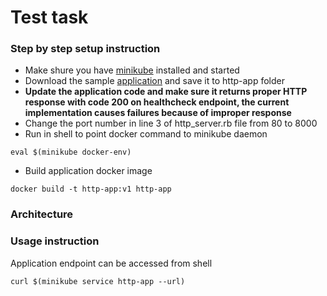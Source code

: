 # Test task

### Step by step setup instruction

* Make shure you have [minikube](https://minikube.sigs.k8s.io/docs/start/) installed and started
* Download the sample [application](https://github.com/sawasy/http_server/blob/main/http_server.rb) and save it to http-app folder
* **Update the application code and make sure it returns proper HTTP response with code 200 on healthcheck endpoint, the current implementation causes failures because of improper response**
* Change the port number in line 3 of http_server.rb file from 80 to 8000
* Run in shell to point docker command to minikube daemon 
```shell
eval $(minikube docker-env)
```
* Build application docker image
```shell
docker build -t http-app:v1 http-app
```

### Architecture

### Usage instruction

Application endpoint can be accessed from shell
```shell
curl $(minikube service http-app --url)
```

